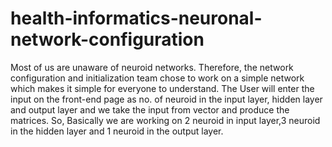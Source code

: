 # health-informatics-neuronal-network-configuration

Most of us are unaware of neuroid networks. Therefore, the network configuration and initialization team chose to work on a simple network which makes it simple for everyone to understand. The User will enter the input on the front-end page as no. of neuroid in the input layer, hidden layer and output layer and we take the input from vector and produce the matrices. So, Basically we are working on 2 neuroid in input layer,3 neuroid in the hidden layer and 1 neuroid in the 
output layer. 


